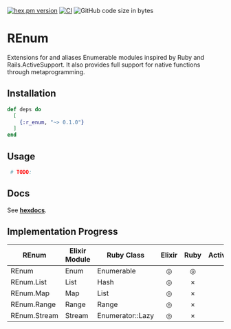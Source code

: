 <!-- @format -->

[![hex.pm version](https://img.shields.io/hexpm/v/ltsv.svg)](https://hex.pm/packages/r_enum)
[![CI](https://github.com/tashirosota/ex-r_enum/actions/workflows/ci.yml/badge.svg)](https://github.com/tashirosota/ex-r_enum/actions/workflows/ci.yml)
![GitHub code size in bytes](https://img.shields.io/github/languages/code-size/tashirosota/ex-r_enum)

# REnum

Extensions for and aliases Enumerable modules inspired by Ruby and Rails.ActiveSupport.
It also provides full support for native functions through metaprogramming.

## Installation

```elixir
def deps do
  [
    {:r_enum, "~> 0.1.0"}
  ]
end
```

## Usage

```elixir
 # TODO:
```

## Docs

See **[hexdocs](https://hexdocs.pm/r_enum)**.

## Implementation Progress

| REnum        | Elixir Module | Ruby Class       | Elixir | Ruby | ActiveSupport |
| ------------ | ------------- | ---------------- | :----: | :--: | :-----------: |
| REnum        | Enum          | Enumerable       |   ◎    |  ◎   |       ×       |
| REnum.List   | List          | Hash             |   ◎    |  ×   |       ×       |
| REnum.Map    | Map           | List             |   ◎    |  ×   |       ×       |
| REnum.Range  | Range         | Range            |   ◎    |  ×   |       ×       |
| REnum.Stream | Stream        | Enumerator::Lazy |   ◎    |  ×   |       ×       |
